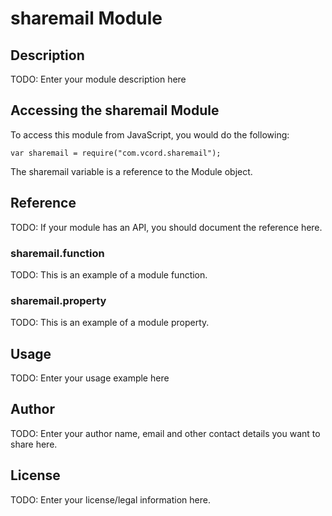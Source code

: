 # sharemail Module

## Description

TODO: Enter your module description here

## Accessing the sharemail Module

To access this module from JavaScript, you would do the following:

    var sharemail = require("com.vcord.sharemail");

The sharemail variable is a reference to the Module object.

## Reference

TODO: If your module has an API, you should document
the reference here.

### sharemail.function

TODO: This is an example of a module function.

### sharemail.property

TODO: This is an example of a module property.

## Usage

TODO: Enter your usage example here

## Author

TODO: Enter your author name, email and other contact
details you want to share here.

## License

TODO: Enter your license/legal information here.
